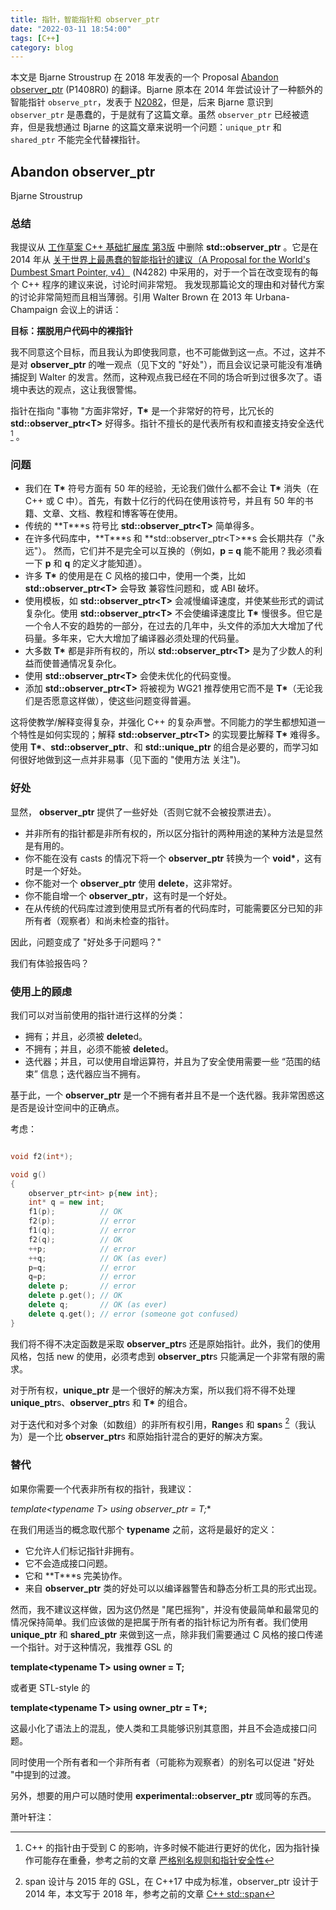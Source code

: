 ```yaml
---
title: 指针，智能指针和 observer_ptr
date: "2022-03-11 18:54:00"
tags: [C++]
category: blog
---
```


本文是 Bjarne Stroustrup 在 2018 年发表的一个 Proposal [Abandon observer_ptr](http://www.open-std.org/jtc1/sc22/wg21/docs/papers/2019/p1408r0.pdf) (P1408R0) 的翻译。Bjarne 原本在 2014 年尝试设计了一种额外的智能指针 `observe_ptr`，发表于 [N2082](http://open-std.org/JTC1/SC22/WG21/docs/papers/2014/n4282.pdf)，但是，后来 Bjarne 意识到 `observer_ptr` 是愚蠢的，于是就有了这篇文章。虽然 `observer_ptr` 已经被遗弃，但是我想通过 Bjarne 的这篇文章来说明一个问题：`unique_ptr` 和 `shared_ptr` 不能完全代替裸指针。

<!-- more -->

## Abandon observer_ptr

Bjarne Stroustrup

### 总结

我提议从 [工作草案 C++ 基础扩展库 第3版](http://www.open-std.org/jtc1/sc22/wg21/docs/papers/2018/n4786.html) 中删除 **std::observer_ptr** 。它是在 2014 年从 [关于世界上最愚蠢的智能指针的建议（A Proposal for the World's Dumbest Smart Pointer, v4）](http://open-std.org/JTC1/SC22/WG21/docs/papers/2014/n4282.pdf) (N4282) 中采用的，对于一个旨在改变现有的每个 C++ 程序的建议来说，讨论时间非常短。
我发现那篇论文的理由和对替代方案的讨论非常简短而且相当薄弱。引用 Walter Brown 在 2013 年 Urbana-Champaign 会议上的讲话：

**目标：摆脱用户代码中的裸指针**

我不同意这个目标，而且我认为即使我同意，也不可能做到这一点。不过，这并不是对 **observer_ptr** 的唯一观点（见下文的 "好处"），而且会议记录可能没有准确捕捉到 Walter 的发言。然而，这种观点我已经在不同的场合听到过很多次了。语境中表达的观点，这让我很警惕。

指针在指向 "事物 "方面非常好，**T\*** 是一个非常好的符号，比冗长的 **std::observer_ptr\<T\>** 好得多。指针不擅长的是代表所有权和直接支持安全迭代 [^1] 。

[^1]: C++ 的指针由于受到 C 的影响，许多时候不能进行更好的优化，因为指针操作可能存在重叠，参考之前的文章 [严格别名规则和指针安全性](/blog/2022/01/30/Strict-Aliasing-Rules/)

### 问题

+ 我们在 **T\*** 符号方面有 50 年的经验，无论我们做什么都不会让 **T\*** 消失（在 C++ 或 C 中）。首先，有数十亿行的代码在使用该符号，并且有 50 年的书籍、文章、文档、教程和博客等在使用。
+ 传统的 **T\***s 符号比 **std::observer_ptr\<T\>** 简单得多。
+ 在许多代码库中，**T\***s 和 **std::observer_ptr\<T\>**s 会长期共存（"永远"）。 然而，它们并不是完全可以互换的（例如，**p = q** 能不能用？我必须看一下 **p** 和 **q** 的定义才能知道）。
+ 许多 **T\*** 的使用是在 C 风格的接口中，使用一个类，比如 **std::observer_ptr\<T\>** 会导致 兼容性问题和，或 ABI 破坏。
+ 使用模板，如 **std::observer_ptr\<T\>** 会减慢编译速度，并使某些形式的调试复杂化。使用 **std::observer_ptr\<T\>** 不会使编译速度比 **T\*** 慢很多。但它是一个令人不安的趋势的一部分，在过去的几年中，头文件的添加大大增加了代码量。多年来，它大大增加了编译器必须处理的代码量。
+ 大多数 **T\*** 都是非所有权的，所以 **std::observer_ptr\<T\>** 是为了少数人的利益而使普通情况复杂化。
+ 使用 **std::observer_ptr\<T\>** 会使未优化的代码变慢。
+ 添加 **std::observer_ptr\<T\>** 将被视为 WG21 推荐使用它而不是 **T\***（无论我们是否愿意这样做），使这些问题变得普遍。

这将使教学/解释变得复杂，并强化 C++ 的复杂声誉。不同能力的学生都想知道一个特性是如何实现的；解释 **std::observer_ptr\<T\>** 的实现要比解释 **T\*** 难得多。使用 **T\***、**std::observer_ptr**、和 **std::unique_ptr** 的组合是必要的，而学习如何很好地做到这一点并非易事（见下面的 "使用方法 关注")。

### 好处

显然， **observer_ptr** 提供了一些好处（否则它就不会被投票进去）。

+ 并非所有的指针都是非所有权的，所以区分指针的两种用途的某种方法是显然是有用的。
+ 你不能在没有 casts 的情况下将一个 **observer_ptr** 转换为一个 **void\***，这有时是一个好处。
+ 你不能对一个 **observer_ptr** 使用 **delete**，这非常好。
+ 你不能自增一个 **observer_ptr**，这有时是一个好处。
+ 在从传统的代码库过渡到使用显式所有者的代码库时，可能需要区分已知的非所有者（观察者）和尚未检查的指针。

因此，问题变成了 "好处多于问题吗？"

我们有体验报告吗？

### 使用上的顾虑

我们可以对当前使用的指针进行这样的分类：

+ 拥有；并且，必须被 **delete**d。
+ 不拥有；并且，必须不能被 **delete**d。
+ 迭代器；并且，可以使用自增运算符，并且为了安全使用需要一些 “范围的结束” 信息；迭代器应当不拥有。

基于此，一个 **observer_ptr** 是一个不拥有者并且不是一个迭代器。我非常困惑这是否是设计空间中的正确点。

考虑：

```cpp

void f2(int*);

void g()
{
    observer_ptr<int> p{new int};
    int* q = new int;
    f1(p);          // OK
    f2(p);          // error
    f1(q);          // error
    f2(q);          // OK
    ++p;            // error
    ++q;            // OK (as ever)
    p=q;            // error
    q=p;            // error
    delete p;       // error
    delete p.get(); // OK
    delete q;       // OK (as ever)
    delete q.get(); // error (someone got confused)
}

```

我们将不得不决定函数是采取 **observer_ptr**s 还是原始指针。此外，我们的使用风格，包括 new 的使用，必须考虑到 **observer_ptr**s 只能满足一个非常有限的需求。

对于所有权，**unique_ptr** 是一个很好的解决方案，所以我们将不得不处理 **unique_ptr**s、**observer_ptr**s 和 **T\*** 的组合。

对于迭代和对多个对象（如数组）的非所有权引用，**Range**s 和 **span**s [^2]（我认为）是一个比 **observer_ptr**s 和原始指针混合的更好的解决方案。

[^2]: span 设计与 2015 年的 GSL，在 C++17 中成为标准，observer_ptr 设计于 2014 年，本文写于 2018 年，参考之前的文章 [C++ std::span](/blog/2022/01/09/std-span/)

### 替代

如果你需要一个代表非所有权的指针，我建议：

**template\<typename T\> using observer_ptr = T*;**

在我们用适当的概念取代那个 **typename** 之前，这将是最好的定义：

+ 它允许人们标记指针非拥有。
+ 它不会造成接口问题。
+ 它和 **T\***s 完美协作。
+ 来自 **observer_ptr** 类的好处可以以编译器警告和静态分析工具的形式出现。

然而，我不建议这样做，因为这仍然是 "尾巴摇狗"，并没有使最简单和最常见的情况保持简单。我们应该做的是把属于所有者的指针标记为所有者。我们使用 **unique_ptr** 和 **shared_ptr** 来做到这一点，除非我们需要通过 C 风格的接口传递一个指针。对于这种情况，我推荐 GSL 的

**template\<typename T\> using owner = T;**

或者更 STL-style 的

**template\<typename T\> using owner_ptr = T\*;**

这最小化了语法上的混乱，使人类和工具能够识别其意图，并且不会造成接口问题。

同时使用一个所有者和一个非所有者（可能称为观察者）的别名可以促进 "好处 "中提到的过渡。

另外，想要的用户可以随时使用 **experimental::observer_ptr** 或同等的东西。

<div class="ref-label">萧叶轩注：</div>
